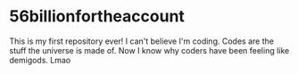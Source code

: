 # 56billionfortheaccount
This is my first repository ever! I can't believe I'm coding. Codes are the stuff the universe is made of. Now I know why coders have been feeling like demigods. Lmao
